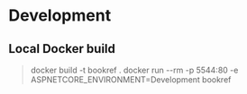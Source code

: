 # Development

## Local Docker build

> docker build -t bookref .
> docker run --rm -p 5544:80 -e ASPNETCORE_ENVIRONMENT=Development bookref
